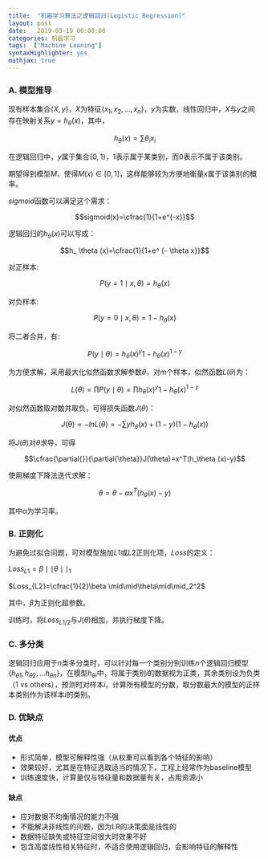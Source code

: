 ```yaml
---
title:  "机器学习算法之逻辑回归(Logistic Regression)"
layout: post
date:   2019-03-19 00:00:00
categories: 机器学习
tags:  ["Machine Leaning"]
syntaxHighlighter: yes
mathjax: true
---
```


### A. 模型推导

现有样本集合$\{X,y\}$，$X$为特征$\{x_1,x_2,...,x_n\}$，$y$为实数，线性回归中，$X$与$y$之间存在映射关系$y=h_\theta(x)$，其中，

$$h_\theta(x)=\sum \theta_ ix_i$$

在逻辑回归中，$y$属于集合$\{0,1\}$，$1$表示属于某类别，而$0$表示不属于该类别。

期望得到模型$M$，使得$M(x)\in[0,1]$，这样能够较为方便地衡量$x$属于该类别的概率。

<!--more-->

$sigmoid$函数可以满足这个需求：

$$sigmoid(x)=\cfrac{1}{1+e^{-x}}$$

逻辑回归的$h_\theta(x)$可以写成：

$$h_ \theta (x)=\cfrac{1}{1+e^ {- \theta x}}$$

对正样本:

$$P({y=1 \mid x, \theta})=h_ \theta(x)$$

对负样本:

$$P({y=0 \mid x, \theta})=1-h_ \theta(x)$$

将二者合并，有:

$$P({y \mid \theta})={h_ \theta(x)}^y{1-h_ \theta(x)}^{1-y}$$

为方便求解，采用最大化似然函数求解参数$\theta$，对$m$个样本，似然函数$L(\theta)$为：

$$L(\theta)=\prod P(y \mid \theta)=\prod {h_ \theta(x)}^y{1-h_ \theta(x)}^{1-y}$$

对似然函数取对数并取负，可得损失函数$J(\theta)$：

$$J(\theta)=-lnL(\theta)=-\sum {yh_ \theta(x)}+{(1-y)(1-h_ \theta(x))}$$

将$J(\theta)$对$\theta$求导，可得

$$\cfrac{\partial{}}{\partial{\theta}}J(\theta)=x^T(h_\theta (x)-y)$$

使用梯度下降法迭代求解：

$$\theta = \theta - \alpha x^T(h_\theta(x)-y)$$

其中$\alpha$为学习率。

### B. 正则化

为避免过拟合问题，可对模型施加$L1$或$L2$正则化项，$Loss$的定义：

$Loss_{L1}=\beta \mid\mid\theta\mid\mid_1$

$Loss_{L2}=\cfrac{1}{2}\beta \mid\mid\theta\mid\mid_2^2$

其中，$\beta$为正则化超参数。

训练时，将$Loss_{L1/2}$与$J(\theta)$相加，并执行梯度下降。

### C. 多分类

逻辑回归应用于$n$类多分类时，可以针对每一个类别分别训练$n$个逻辑回归模型$\{h_{\theta1},h_{\theta2},...h_{\theta n}\}$，在模型$h _{\theta i}$中，将属于类别$i$的数据视为正类，其余类别设为负类（1 vs others），预测时对样本$i$，计算所有模型的分数，取分数最大的模型的正样本类别作为该样本$i$的类别。

### D. 优缺点

#### 优点

- 形式简单，模型可解释性强（从权重可以看到各个特征的影响）
- 效果较好，尤其是在特征选取适当的情况下，工程上经常作为baseline模型
- 训练速度快，计算量仅与特征量和数据量有关，占用资源小

#### 缺点

- 应对数据不均衡情况的能力不强
- 不能解决非线性的问题，因为LR的决策面是线性的
- 数据特征缺失或特征空间很大时效果不好
- 包含高度线性相关特征时，不适合使用逻辑回归，会影响特征的解释性





